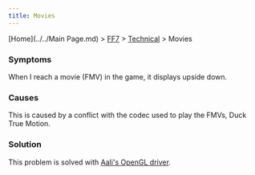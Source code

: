 ```yaml
---
title: Movies
---
```


[Home](../../Main Page.md) > [FF7](../../FF7.md) > [Technical](../Technical.md) > Movies

### Symptoms

When I reach a movie (FMV) in the game, it displays upside down.

### Causes

This is caused by a conflict with the codec used to play the FMVs, Duck True Motion.

### Solution

This problem is solved with [Aali's OpenGL driver](http://forums.qhimm.com/index.php?topic=8306.0).
